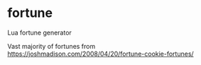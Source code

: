 # fortune
Lua fortune generator

Vast majority of fortunes from
https://joshmadison.com/2008/04/20/fortune-cookie-fortunes/
